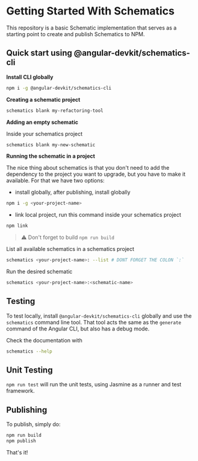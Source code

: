 # Getting Started With Schematics

This repository is a basic Schematic implementation that serves as a starting point to create and 
publish Schematics to NPM.

## Quick start using @angular-devkit/schematics-cli

**Install CLI globally**

```sh
npm i -g @angular-devkit/schematics-cli
```

**Creating a schematic project**

```sh
schematics blank my-refactoring-tool
```

**Adding an empty schematic**

Inside your schematics project

```sh
schematics blank my-new-schematic
```

**Running the schematic in a project**

The nice thing about schematics is that you don't need to add the dependency to the project you want 
to upgrade, but you have to make it available. For that we have two options:

- install globally, after publishing, install globally

```sh
npm i -g <your-project-name>
```

- link local project, run this command inside your schematics project

```sh
npm link
```

> ⚠️ Don't forget to build `npm run build`

List all available schematics in a schematics project

```sh
schematics <your-project-name>: --list # DONT FORGET THE COLON `:`
```

Run the desired schematic

```sh
schematics <your-project-name>:<schematic-name>
```

## Testing

To test locally, install `@angular-devkit/schematics-cli` globally and use the `schematics` command 
line tool. That tool acts the same as the `generate` command of the Angular CLI, but also has a debug mode.

Check the documentation with
```bash
schematics --help
```

## Unit Testing

`npm run test` will run the unit tests, using Jasmine as a runner and test framework.

## Publishing

To publish, simply do:

```bash
npm run build
npm publish
```

That's it!
 
